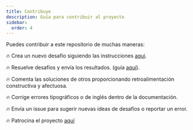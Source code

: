 ```yaml
---
title: Contribuye
description: Guía para contribuir al proyecto
sidebar:
  order: 4
---
```


Puedes contribuir a este repositorio de muchas maneras:

🔥 Crea un nuevo desafío siguiendo las instrucciones [aquí](/guides/create-challenge).

🔥 Resuelve desafíos y envía los resultados. (guía [aquí](/guides/resolve-challenge)).

🔥 Comenta las soluciones de otros proporcionando retroalimentación constructiva y afectuosa.

🔥 Corrige errores tipográficos o de inglés dentro de la documentación.

🔥 Envía un issue para sugerir nuevas ideas de desafíos o reportar un error.

🔥 Patrocina el proyecto [aquí](https://github.com/sponsors/tomalaforge)
